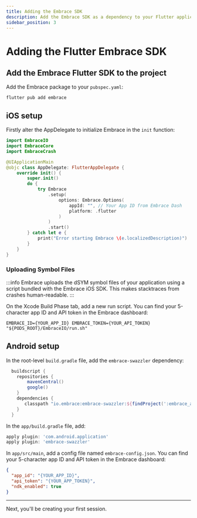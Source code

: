 ```yaml
---
title: Adding the Embrace SDK
description: Add the Embrace SDK as a dependency to your Flutter application
sidebar_position: 3
---
```


# Adding the Flutter Embrace SDK

## Add the Embrace Flutter SDK to the project

Add the Embrace package to your `pubspec.yaml`:

```shell-session
flutter pub add embrace
```

## iOS setup

Firstly alter the AppDelegate to initialize Embrace in the `init` function:

```swift
import EmbraceIO
import EmbraceCore
import EmbraceCrash

@UIApplicationMain
@objc class AppDelegate: FlutterAppDelegate {
    override init() {
        super.init()
        do {
            try Embrace
                .setup(
                    options: Embrace.Options(
                        appId: "", // Your App ID from Embrace Dash
                        platform: .flutter
                    )
                )
                .start()
        } catch let e {
            print("Error starting Embrace \(e.localizedDescription)")
        }
    }
}
```

### Uploading Symbol Files

:::info
Embrace uploads the dSYM symbol files of your application using a script bundled with the Embrace iOS SDK. This makes stacktraces from crashes human-readable.
:::

On the Xcode Build Phase tab, add a new run script. You can find your 5-character app ID and API token in the Embrace dashboard:

```
EMBRACE_ID={YOUR_APP_ID} EMBRACE_TOKEN={YOUR_API_TOKEN} "${PODS_ROOT}/EmbraceIO/run.sh"
```

## Android setup

In the root-level `build.gradle` file, add the `embrace-swazzler` dependency:

```gradle
  buildscript {
    repositories {
        mavenCentral()
        google()
    }
    dependencies {
       classpath "io.embrace:embrace-swazzler:${findProject(':embrace_android').properties['emb_android_sdk']}"
    }
  }
```

In the `app/build.gradle` file, add:

```gradle
apply plugin: 'com.android.application'
apply plugin: 'embrace-swazzler'
```

In `app/src/main`, add a config file named `embrace-config.json`. You can find your 5-character app ID and API token in the Embrace dashboard:

```json
{
  "app_id": "{YOUR_APP_ID}",
  "api_token": "{YOUR_APP_TOKEN}",
  "ndk_enabled": true
}
```

---

Next, you'll be creating your first session.
